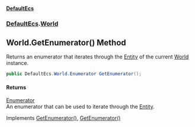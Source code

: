 #### [DefaultEcs](DefaultEcs.md 'DefaultEcs')
### [DefaultEcs](DefaultEcs.md#DefaultEcs 'DefaultEcs').[World](World.md 'DefaultEcs.World')
## World.GetEnumerator() Method
Returns an enumerator that iterates through the [Entity](Entity.md 'DefaultEcs.Entity') of the current [World](World.md 'DefaultEcs.World') instance.  
```csharp
public DefaultEcs.World.Enumerator GetEnumerator();
```
#### Returns
[Enumerator](World_Enumerator.md 'DefaultEcs.World.Enumerator')  
An enumerator that can be used to iterate through the [Entity](Entity.md 'DefaultEcs.Entity').

Implements [GetEnumerator()](https://docs.microsoft.com/en-us/dotnet/api/System.Collections.Generic.IEnumerable-1.GetEnumerator 'System.Collections.Generic.IEnumerable`1.GetEnumerator'), [GetEnumerator()](https://docs.microsoft.com/en-us/dotnet/api/System.Collections.IEnumerable.GetEnumerator 'System.Collections.IEnumerable.GetEnumerator')  

